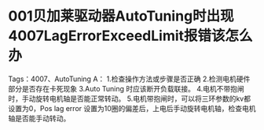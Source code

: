 # 001贝加莱驱动器AutoTuning时出现4007LagErrorExceedLimit报错该怎么办 
Tags：4007、AutoTuning
A：
1.检查操作方法或步骤是否正确
2.检测电机硬件部分是否存在卡死现象
3.Auto Tuning 时应该断开负载联接。
4.电机不带抱闸时，手动旋转电机轴是否能正常转动。
5.电机带抱闸时，可以将三环参数的kv都设置为0，Pos lag error 设置为10圈的偏差后，上电后手动旋转电机轴，检查电机轴是否能手动转动。